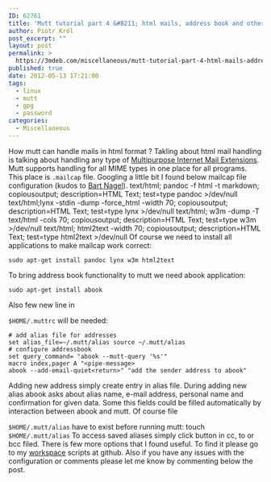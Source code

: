 ```yaml
---
ID: 62761
title: 'Mutt tutorial part 4 &#8211; html mails, address book and other useful features'
author: Piotr Król
post_excerpt: ""
layout: post
permalink: >
  https://3mdeb.com/miscellaneous/mutt-tutorial-part-4-html-mails-address-book-and-other-useful-features/
published: true
date: 2012-05-13 17:21:00
tags:
  - linux
  - mutt
  - gpg
  - password
categories:
  - Miscellaneous
---
```

How mutt can handle mails in html format ? Takling about html mail handling is talking about handling any type of [Multipurpose Internet Mail Extensions][1]. Mutt supports handling for all MIME types in one place for all programs. This place is `.mailcap` file. Googling a little bit I found below mailcap file configuration (kudos to [Bart Nagel][2]). 
    text/html; pandoc -f html -t markdown; copiousoutput; description=HTML Text; test=type pandoc >/dev/null
    text/html;lynx -stdin -dump -force_html -width 70; copiousoutput; description=HTML Text; test=type lynx >/dev/null
    text/html; w3m -dump -T text/html -cols 70; copiousoutput; description=HTML Text; test=type w3m >/dev/null
    text/html; html2text -width 70; copiousoutput; description=HTML Text; test=type html2text >/dev/null
     Of course we need to install all applications to make mailcap work correct: 

<pre><code class="bash">sudo apt-get install pandoc lynx w3m html2text
</code></pre> To bring address book functionality to mutt we need abook application: 

<pre><code class="bash">sudo apt-get install abook
</code></pre> Also few new line in 

`$HOME/.muttrc` will be needed: 
<pre><code class="bash"># add alias file for addresses
set alias_file=~/.mutt/alias source ~/.mutt/alias
# configure addressbook
set query_command= "abook --mutt-query '%s'"
macro index,pager A "&lt;pipe-message&gt;
abook --add-email-quiet&lt;return&gt;" "add the sender address to abook"
</code></pre> Adding new address simply create entry in alias file. During adding new alias abook asks about alias name, e-mail address, personal name and confirmation for given data. Some this fields could be filled automatically by interaction between abook and mutt. Of course file 

`$HOME/.mutt/alias` have to exist before running mutt: touch `$HOME/.mutt/alias` To access saved aliases simply click <tab> button in cc, to or bcc filed. There is few more options that I found useful. To find it please go to my [workspace][3] scripts at github. Also if you have any issues with the configuration or comments please let me know by commenting below the post.</tab>

 [1]: http://en.wikipedia.org/wiki/MIME
 [2]: http://trembits.blogspot.com/2011/12/viewing-html-in-mutt.html
 [3]: https://github.com/pietrushnic/workspace